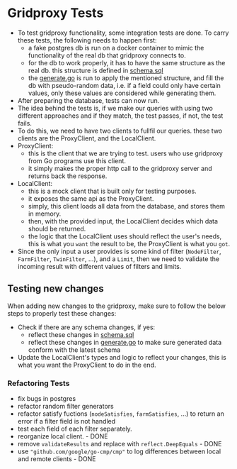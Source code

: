 # Gridproxy Tests

- To test gridproxy functionality, some integration tests are done. To carry these tests, the following needs to happen first:
  - a fake postgres db is run on a docker container to mimic the functionality of the real db that gridproxy connects to.
  - for the db to work properly, it has to have the same structure as the real db. this structure is defined in [schema.sql](../tools/db/schema.sql)
  - the [generate.go](../tools/db/generate.go) is run to apply the mentioned structure, and fill the db with pseudo-random data, i.e. if a field could only have certain values, only these values are considered while generating them.
- After preparing the database, tests can now run.
- The idea behind the tests is, if we make our queries with using two different approaches and if they match, the test passes, if not, the test fails.
- To do this, we need to have two clients to fullfil our queries. these two clients are the ProxyClient, and the LocalClient.
- ProxyClient:
  - this is the client that we are trying to test. users who use gridproxy from Go programs use this client.
  - it simply makes the proper http call to the gridproxy server and returns back the response.
- LocalClient:
  - this is a mock client that is built only for testing purposes.
  - it exposes the same api as the ProxyClient.
  - simply, this client loads all data from the database, and stores them in memory.
  - then, with the provided input, the LocalClient decides which data should be returned.
  - the logic that the LocalClient uses should reflect the user's needs, this is what you `want` the result to be, the ProxyClient is what you `got`.
- Since the only input a user provides is some kind of filter (`NodeFilter`, `FarmFilter`, `TwinFilter`, ...), and a `Limit`, then we need to validate the incoming result with different values of filters and limits.

## Testing new changes

When adding new changes to the gridproxy, make sure to follow the below steps to properly test these changes:

- Check if there are any schema changes, if yes:
  - reflect these changes in [schema.sql](../tools/db/schema.sql)
  - reflect these changes in [generate.go](../tools//db/generate.go) to make sure generated data conform with the latest schema
- Update the LocalClient's types and logic to reflect your changes, this is what you want the ProxyClient to do in the end.
  
### Refactoring Tests

- fix bugs in postgres
- refactor random filter generators
- refactor satisfy fuctions (`nodeSatisfies`, `farmSatisfies`, ...) to return an error if a filter field is not handled
- test each field of each filter separately.
- reorganize local client. - DONE
- remove `validateResults` and replace with `reflect.DeepEquals` - DONE
- use `"github.com/google/go-cmp/cmp"` to log differences between local and remote clients - DONE
